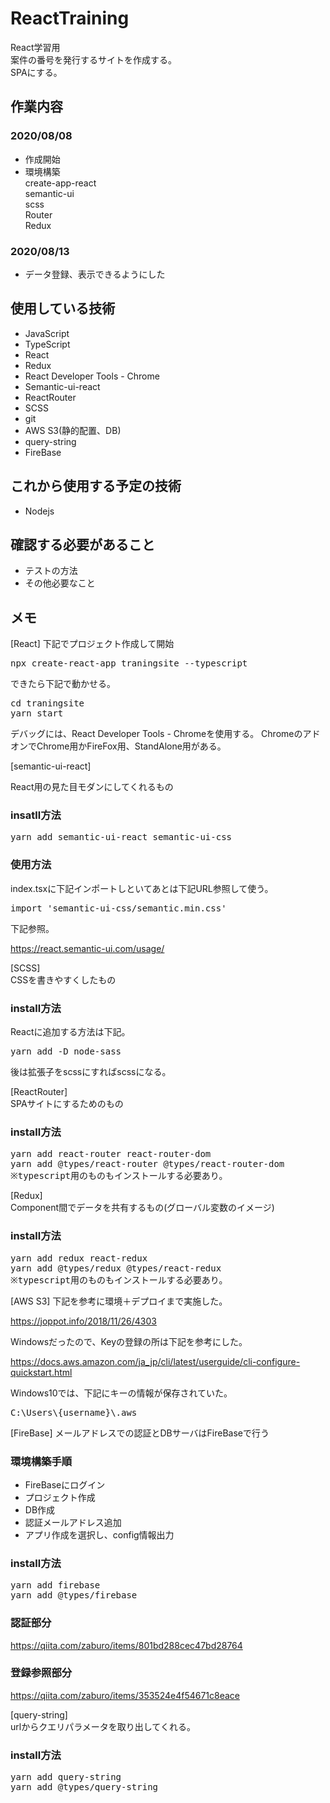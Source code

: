 # ReactTraining
React学習用  
案件の番号を発行するサイトを作成する。  
SPAにする。

## 作業内容
### 2020/08/08
- 作成開始
- 環境構築  
  create-app-react  
  semantic-ui  
  scss  
  Router    
  Redux  
### 2020/08/13
- データ登録、表示できるようにした

## 使用している技術
- JavaScript
- TypeScript
- React
- Redux
- React Developer Tools - Chrome
- Semantic-ui-react
- ReactRouter
- SCSS
- git
- AWS S3(静的配置、DB)
- query-string
- FireBase

## これから使用する予定の技術
- Nodejs

## 確認する必要があること
- テストの方法
- その他必要なこと

## メモ
[React]
下記でプロジェクト作成して開始

<pre>
npx create-react-app traningsite --typescript
</pre>

できたら下記で動かせる。
<pre>
cd traningsite
yarn start
</pre>

デバッグには、React Developer Tools - Chromeを使用する。
ChromeのアドオンでChrome用かFireFox用、StandAlone用がある。


[semantic-ui-react]  

React用の見た目モダンにしてくれるもの  

### insatll方法
<pre>
yarn add semantic-ui-react semantic-ui-css
</pre>

### 使用方法
index.tsxに下記インポートしといてあとは下記URL参照して使う。

<pre>
import 'semantic-ui-css/semantic.min.css'
</pre>

下記参照。  

https://react.semantic-ui.com/usage/

[SCSS]  
CSSを書きやすくしたもの

### install方法
Reactに追加する方法は下記。
<pre>
yarn add -D node-sass
</pre>

後は拡張子をscssにすればscssになる。

[ReactRouter]  
SPAサイトにするためのもの

### install方法
<pre>
yarn add react-router react-router-dom
yarn add @types/react-router @types/react-router-dom
※typescript用のものもインストールする必要あり。
</pre>


[Redux]   
Component間でデータを共有するもの(グローバル変数のイメージ)

### install方法
<pre>
yarn add redux react-redux
yarn add @types/redux @types/react-redux
※typescript用のものもインストールする必要あり。
</pre>

[AWS S3]
下記を参考に環境＋デプロイまで実施した。

https://joppot.info/2018/11/26/4303

Windowsだったので、Keyの登録の所は下記を参考にした。

https://docs.aws.amazon.com/ja_jp/cli/latest/userguide/cli-configure-quickstart.html

Windows10では、下記にキーの情報が保存されていた。
<pre>
C:\Users\{username}\.aws
</pre>

[FireBase]
メールアドレスでの認証とDBサーバはFireBaseで行う

### 環境構築手順
- FireBaseにログイン
- プロジェクト作成
- DB作成
- 認証メールアドレス追加
- アプリ作成を選択し、config情報出力

### install方法
<pre>
yarn add firebase
yarn add @types/firebase
</pre>

### 認証部分

https://qiita.com/zaburo/items/801bd288cec47bd28764

### 登録参照部分

https://qiita.com/zaburo/items/353524e4f54671c8eace

[query-string]  
urlからクエリパラメータを取り出してくれる。

### install方法
<pre>
yarn add query-string
yarn add @types/query-string
</pre>

